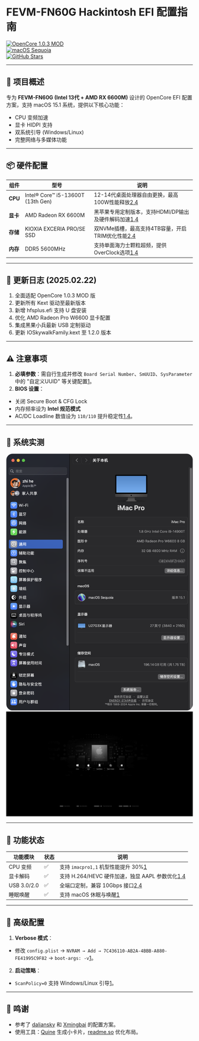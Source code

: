 # FEVM-FN60G Hackintosh EFI 配置指南  
[![OpenCore 1.0.3 MOD](https://img.shields.io/badge/OpenCore-1.0.3_MOD-blue)](https://github.com/acidanthera/OpenCorePkg)  
[![macOS Sequoia](https://img.shields.io/badge/macOS-Sequoia_15.1-red)](https://www.apple.com/macos)  
[![GitHub Stars](https://img.shields.io/github/stars/jhihhe/FEVM-FN60G-Hackintosh?style=social)](https://github.com/jhihhe/FEVM-FN60G-Hackintosh/stargazers)  

---

## 🚀 项目概述  
专为 **FEVM-FN60G (Intel 13代 + AMD RX 6600M)** 设计的 OpenCore EFI 配置方案，支持 macOS 15.1 系统，提供以下核心功能：  
- CPU 变频加速  
- 显卡 HIDPI 支持  
- 双系统引导 (Windows/Linux)  
- 完整网络与多媒体功能  

---

## 📦 硬件配置  
| 组件          | 型号                          | 说明                                                                 |  
|---------------|-------------------------------|----------------------------------------------------------------------|  
| **CPU**       | Intel® Core™ i5-13600T (13th Gen) | 12-14代桌面处理器自由更换，最高100W性能释放[2,4](@ref)|  
| **显卡**      | AMD Radeon RX 6600M           | 黑苹果专用定制版本，支持HDMI/DP输出及硬件解码加速[1,4](@ref)|  
| **存储**      | KIOXIA EXCERIA PRO/SE SSD     | 双NVMe插槽，最高支持4TB容量，开启TRIM优化性能[2,4](@ref)|  
| **内存**      | DDR5 5600MHz                  | 支持单面海力士颗粒超频，提供OverClock选项[1,4](@ref)|  

---

## 📌 更新日志 (2025.02.22)  
1. 全面适配 OpenCore 1.0.3 MOD 版  
2. 更新所有 Kext 驱动至最新版本  
3. 新增 hfsplus.efi 支持 U 盘安装  
4. 优化 AMD Radeon Pro W6600 显卡配置  
5. 集成黑果小兵最新 USB 定制驱动  
6. 更新 IOSkywalkFamily.kext 至 1.2.0 版本  

---

## ⚠️ 注意事项  
1. **必填参数**：需自行生成并修改 `Board Serial Number`、`SmUUID`、`SysParameter` 中的 "自定义UUID" 等关键配置[1](@ref)。  
2. **BIOS 设置**：  
  - 关闭 Secure Boot & CFG Lock  
  - 内存频率设为 **Intel 规范模式**  
  - AC/DC Loadline 数值设为 `110/110` 提升稳定性[1,4](@ref)。  

---

## 📸 系统实测  
![系统概览](https://github.com/jhihhe/FEVM-FN60G-Hackintosh/raw/main/%E7%B3%BB%E7%BB%9F%E6%8A%A5%E5%91%8A.png)  
![OpenCore 主题](https://github.com/jhihhe/FEVM-FN60G-Hackintosh/raw/main/OC%E4%B8%BB%E9%A2%98.jpeg)  

---

## 📝 功能状态  
| 功能模块       | 状态 | 说明                                                                 |  
|----------------|------|----------------------------------------------------------------------|  
| CPU 变频       | ✅    | 支持 `imacpro1,1` 机型性能提升 30%[1](@ref)|  
| 显卡解码       | ✅    | 支持 H.264/HEVC 硬件加速，独显 AAPL 参数优化[1,4](@ref)|  
| USB 3.0/2.0    | ✅    | 全端口定制，兼容 10Gbps 接口[2,4](@ref)|  
| 睡眠唤醒       | ✅    | 支持 macOS 休眠与唤醒[1](@ref)|  

---

## 📝 高级配置  
1. **Verbose 模式**：  
  - 修改 `config.plist` → `NVRAM → Add → 7C436110-AB2A-4BBB-A880-FE41995C9F82` → `boot-args: -v`[1](@ref)。  
2. **启动策略**：  
  - `ScanPolicy=0` 支持 Windows/Linux 引导[1](@ref)。  

---

## 🙏 鸣谢  
- 参考了 [daliansky](https://github.com/daliansky/FEVM-FN60G-Hackintosh) 和 [Xmingbai](https://github.com/Xmingbai/FEVM-FN60G-Hackintosh) 的配置方案。  
- 使用工具：[Quine](https://quine.sh) 生成小卡片，[readme.so](https://readme.so) 优化布局。
